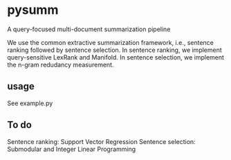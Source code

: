 # pysumm
A query-focused multi-document summarization pipeline

We use the common extractive summarization framework, i.e., sentence
ranking followed by sentence selection.
In sentence ranking, we implement query-sensitive LexRank and Manifold.
In sentence selection, we implement the n-gram redudancy measurement.

## usage
See example.py

## To do
Sentence ranking: Support Vector Regression
Sentence selection: Submodular and Integer Linear Programming
